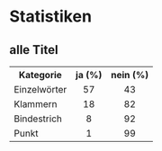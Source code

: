 # Statistiken

## alle Titel

<table>
<tr><th>Kategorie</th><th>ja (%)</th><th>nein (%)</th></tr>
<tr><td>Einzelwörter</td><td><center>57</center></td><td><center>43</center></td></tr>
<tr><td>Klammern</td><td><center>18</center></td><td><center>82</center></td></tr>
<tr><td>Bindestrich</td><td><center>8</center></td><td><center>92</center></td></tr>
<tr><td>Punkt</td><td><center>1</center></td><td><center>99</center></td></tr>
</table>